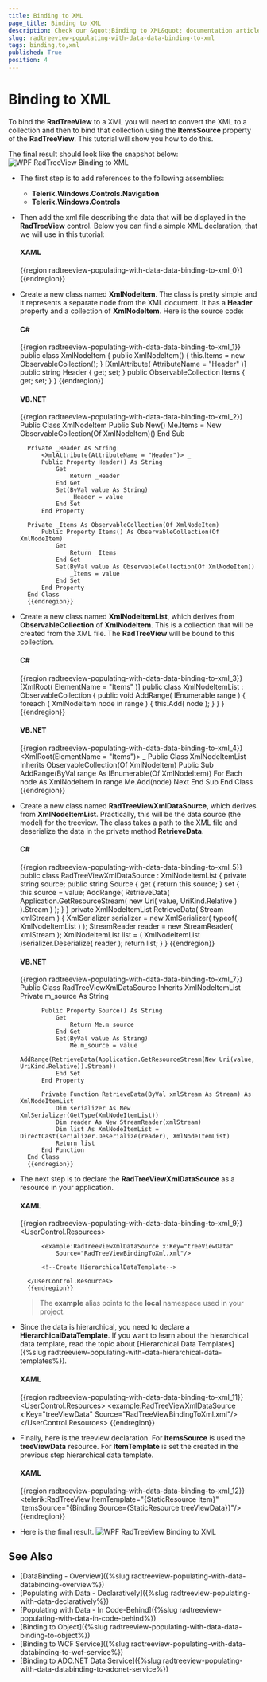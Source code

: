 ```yaml
---
title: Binding to XML
page_title: Binding to XML
description: Check our &quot;Binding to XML&quot; documentation article for the RadTreeView {{ site.framework_name }} control.
slug: radtreeview-populating-with-data-data-binding-to-xml
tags: binding,to,xml
published: True
position: 4
---
```


# Binding to XML

To bind the __RadTreeView__ to a XML you will need to convert the XML to a collection and then to bind that collection using the __ItemsSource__ property of the __RadTreeView__. This tutorial will show you how to do this.

The final result should look like the snapshot below:
![WPF RadTreeView Binding to XML](images/RadTreeView_PopulatingWithDataBindingToXML_001.PNG)

* The first step is to add references to the following assemblies:
	* __Telerik.Windows.Controls.Navigation__
	* __Telerik.Windows.Controls__
* Then add the xml file describing the data that will be displayed in the __RadTreeView__ control. Below you can find a simple XML declaration, that we will use in this tutorial:

	#### __XAML__

	{{region radtreeview-populating-with-data-data-binding-to-xml_0}}
		<?xml version="1.0" encoding="UTF-8"?>
		<Items>
			<XmlNodeItem Header="Animal">
				<Items>
					<XmlNodeItem Header="Dog" />
					<XmlNodeItem Header="Cat" />
				</Items>
			</XmlNodeItem>
			<XmlNodeItem Header="Fish">
				<Items>
					<XmlNodeItem Header="Fresh Water">
						<Items>
							<XmlNodeItem Header="Roach"/>
							<XmlNodeItem Header="Bream"/>
						</Items>
					</XmlNodeItem>
					<XmlNodeItem Header="Salt Water">
						<Items>
							<XmlNodeItem Header="Edible"/>
							<XmlNodeItem Header="Flat">
								<Items>
									<XmlNodeItem Header="Skate"/>
									<XmlNodeItem Header="Soul"/>
								</Items>
							</XmlNodeItem>
						</Items>
					</XmlNodeItem>
				</Items>
			</XmlNodeItem>
		</Items>
		{{endregion}}
		
* Create a new class named __XmlNodeItem__. The class is pretty simple and it represents a separate node from the XML document. It has a __Header__ property and a collection of __XmlNodeItem__. Here is the source code:

	#### __C#__

	{{region radtreeview-populating-with-data-data-binding-to-xml_1}}
		public class XmlNodeItem
		{
			public XmlNodeItem()
			{
				this.Items = new ObservableCollection<XmlNodeItem>();
			}
			[XmlAttribute( AttributeName = "Header" )]
			public string Header
			{
				get;
				set;
			}
			public ObservableCollection<XmlNodeItem> Items
			{
				get;
				set;
			}
		}
		{{endregion}}

	#### __VB.NET__

	{{region radtreeview-populating-with-data-data-binding-to-xml_2}}
		Public Class XmlNodeItem
			Public Sub New()
				Me.Items = New ObservableCollection(Of XmlNodeItem)()
			End Sub
		
		Private _Header As String
			<XmlAttribute(AttributeName = "Header")> _
			Public Property Header() As String
				Get
					Return _Header
				End Get
				Set(ByVal value As String)
					_Header = value
				End Set
			End Property
		
		Private _Items As ObservableCollection(Of XmlNodeItem)
			Public Property Items() As ObservableCollection(Of XmlNodeItem)
				Get
					Return _Items
				End Get
				Set(ByVal value As ObservableCollection(Of XmlNodeItem))
					_Items = value
				End Set
			End Property
		End Class
		{{endregion}}

* Create a new class named __XmlNodeItemList__, which derives from __ObservableCollection__ of __XmlNodeItem__. This is a collection that will be created from the XML file. The __RadTreeView__ will be bound to this collection.

	#### __C#__

	{{region radtreeview-populating-with-data-data-binding-to-xml_3}}
		[XmlRoot( ElementName = "Items" )]
		public class XmlNodeItemList : ObservableCollection<XmlNodeItem>
		{
			public void AddRange( IEnumerable<XmlNodeItem> range )
			{
				foreach ( XmlNodeItem node in range )
				{
					this.Add( node );
				}
			}
		}
		{{endregion}}

	#### __VB.NET__

	{{region radtreeview-populating-with-data-data-binding-to-xml_4}}
		<XmlRoot(ElementName = "Items")> _
		Public Class XmlNodeItemList
			Inherits ObservableCollection(Of XmlNodeItem)
			Public Sub AddRange(ByVal range As IEnumerable(Of XmlNodeItem))
				For Each node As XmlNodeItem In range
					Me.Add(node)
				Next
			End Sub
		End Class
		{{endregion}}

* Create a new class named __RadTreeViewXmlDataSource__, which derives from __XmlNodeItemList__. Practically, this will be the data source (the model) for the treeview. The class takes a path to the XML file and deserialize the data in the private method __RetrieveData__.

	#### __C#__

	{{region radtreeview-populating-with-data-data-binding-to-xml_5}}
		public class RadTreeViewXmlDataSource : XmlNodeItemList
		{
			private string source;
			public string Source
			{
				get
				{
					return this.source;
				}
				set
				{
					this.source = value;
					AddRange( RetrieveData( Application.GetResourceStream( new Uri( value, UriKind.Relative ) ).Stream ) );
				}
			}
			private XmlNodeItemList RetrieveData( Stream xmlStream )
			{
				XmlSerializer serializer = new XmlSerializer( typeof( XmlNodeItemList ) );
				StreamReader reader = new StreamReader( xmlStream );
				XmlNodeItemList list = ( XmlNodeItemList )serializer.Deserialize( reader );
				return list;
			}
		}
		{{endregion}}

	#### __VB.NET__

	{{region radtreeview-populating-with-data-data-binding-to-xml_7}}
		Public Class RadTreeViewXmlDataSource
			Inherits XmlNodeItemList
			Private m_source As String
		
			Public Property Source() As String
				Get
					Return Me.m_source
				End Get
				Set(ByVal value As String)
					Me.m_source = value
					AddRange(RetrieveData(Application.GetResourceStream(New Uri(value, UriKind.Relative)).Stream))
				End Set
			End Property
		
			Private Function RetrieveData(ByVal xmlStream As Stream) As XmlNodeItemList
				Dim serializer As New XmlSerializer(GetType(XmlNodeItemList))
				Dim reader As New StreamReader(xmlStream)
				Dim list As XmlNodeItemList = DirectCast(serializer.Deserialize(reader), XmlNodeItemList)
				Return list
			End Function
		End Class
		{{endregion}}

* The next step is to declare the __RadTreeViewXmlDataSource__ as a resource in your application.

	#### __XAML__
	{{region radtreeview-populating-with-data-data-binding-to-xml_9}}
		<UserControl.Resources>
		
			<example:RadTreeViewXmlDataSource x:Key="treeViewData"
				Source="RadTreeViewBindingToXml.xml"/>
		
			<!--Create HierarchicalDataTemplate-->
		
		</UserControl.Resources>
		{{endregion}}


	> The __example__ alias points to the __local__ namespace used in your project.

* Since the data is hierarchical, you need to declare a __HierarchicalDataTemplate__. If you want to learn about the hierarchical data template, read the topic about [Hierarchical Data Templates]({%slug radtreeview-populating-with-data-hierarchical-data-templates%}).

	#### __XAML__

	{{region radtreeview-populating-with-data-data-binding-to-xml_11}}
		<UserControl.Resources>
			<example:RadTreeViewXmlDataSource x:Key="treeViewData"
				Source="RadTreeViewBindingToXml.xml"/>
			<HierarchicalDataTemplate x:Key="Item" ItemsSource="{Binding Items}">
				<TextBlock Text="{Binding Header}" />
			</HierarchicalDataTemplate>
		</UserControl.Resources>
		{{endregion}}

* Finally, here is the treeview declaration. For __ItemsSource__ is used the __treeViewData__ resource. For __ItemTemplate__ is set the created in the previous step hierarchical data template.

	#### __XAML__

	{{region radtreeview-populating-with-data-data-binding-to-xml_12}}
		<telerik:RadTreeView
			ItemTemplate="{StaticResource Item}"
			ItemsSource="{Binding Source={StaticResource treeViewData}}"/>
		{{endregion}}

* Here is the final result.
![WPF RadTreeView Binding to XML](images/RadTreeView_PopulatingWithDataBindingToXML_010.PNG)

## See Also
 * [DataBinding - Overview]({%slug radtreeview-populating-with-data-databinding-overview%})
 * [Populating with Data - Declaratively]({%slug radtreeview-populating-with-data-declaratively%})
 * [Populating with Data - In Code-Behind]({%slug radtreeview-populating-with-data-in-code-behind%})
 * [Binding to Object]({%slug radtreeview-populating-with-data-data-binding-to-object%})
 * [Binding to WCF Service]({%slug radtreeview-populating-with-data-databinding-to-wcf-service%})
 * [Binding to ADO.NET Data Service]({%slug radtreeview-populating-with-data-databinding-to-adonet-service%})
